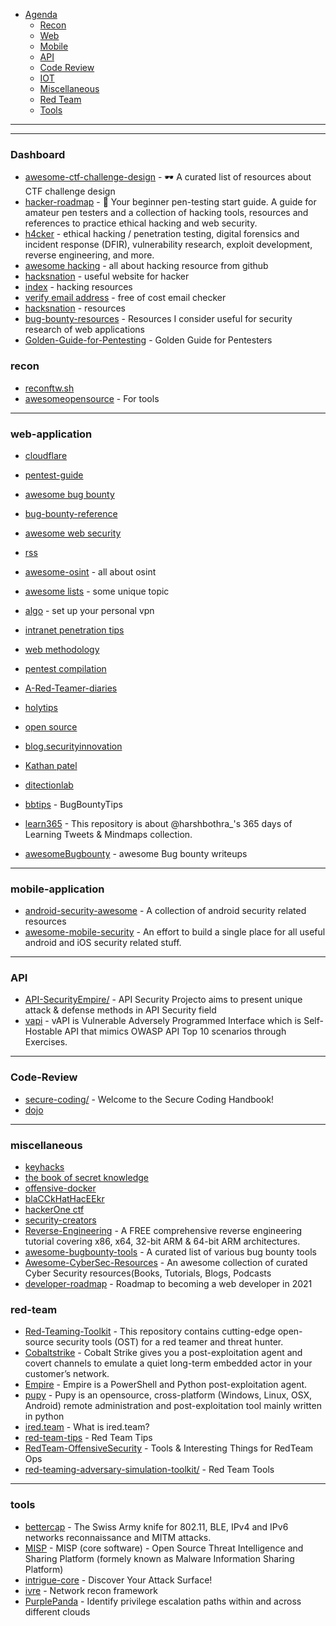 

- [Agenda]()
  - [Recon](#recon)
  - [Web](#web-application)
  - [Mobile](#mobile-application)
  - [API](#API)
  - [Code Review](#Code-Review)
  - [IOT](#iot)
  - [Miscellaneous](#miscellaneous)
  - [Red Team](#red-team)
  - [Tools](#tools)


















-------
------

### Dashboard

- [awesome-ctf-challenge-design](https://github.com/kareniel/awesome-ctf-challenge-design) - 🕶 A curated list of resources about CTF challenge design
- [hacker-roadmap](https://github.com/sundowndev/hacker-roadmap) - 📌 Your beginner pen-testing start guide. A guide for amateur pen testers and a collection of hacking tools, resources and references to practice ethical hacking and web security.
- [h4cker](https://github.com/The-Art-of-Hacking/h4cker) - ethical hacking / penetration testing, digital forensics and incident response (DFIR), vulnerability research, exploit development, reverse engineering, and more. 
- [awesome hacking](https://github.com/Hack-with-Github/Awesome-Hacking) - all about hacking resource from github
- [hacksnation](https://hacksnation.com/d/248-useful-websites-for-pentesters-hackers) - useful website for hacker
- [index](http://index-of.es/) - hacking resources
- [verify email address](https://www.verifyemailaddress.org/) - free of cost email checker
- [hacksnation](https://hacksnation.com/d/319-cyber-security-pentesting-challenges-resources) - resources
- [bug-bounty-resources](https://github.com/SmitherSec/bug-bounty-resources) - Resources I consider useful for security research of web applications
- [Golden-Guide-for-Pentesting](https://github.com/0xCGonzalo/Golden-Guide-for-Pentesting) - Golden Guide for Pentesters



### recon
- [reconftw.sh](https://github.com/six2dez/reconftw/blob/main/reconftw.sh)
- [awesomeopensource](https://awesomeopensource.com/) - For tools




















-----

### web-application
   - [cloudflare](https://www.cloudflare.com/learning/)
   - [pentest-guide](https://github.com/Voorivex/pentest-guide)
   - [awesome bug bounty](https://github.com/djadmin/awesome-bug-bounty)
   - [bug-bounty-reference](https://github.com/ngalongc/bug-bounty-reference)
   - [awesome web security](https://github.com/qazbnm456/awesome-web-security)
   - [rss](https://github.com/zer0yu/CyberSecurityRSS)
  
   - [awesome-osint](https://github.com/jivoi/awesome-osint) - all about osint
   - [awesome lists](https://awesomelists.top/) - some unique topic
   - [algo](https://github.com/trailofbits/algo) - set up your personal vpn
   - [intranet penetration tips](https://github.com/Ridter/Intranet_Penetration_Tips)
   - [web methodology](https://github.com/tprynn/web-methodology/wiki)
   - [pentest compilation](https://github.com/adon90/pentest_compilation)
   - [A-Red-Teamer-diaries](https://github.com/ihebski/A-Red-Teamer-diaries)
   - [holytips](https://github.com/HolyBugx/HolyTips)
   - [open source](https://hakluke.medium.com/how-to-achieve-enterprise-grade-attack-surface-monitoring-with-open-source-software-abebb2dccc16)
   - [blog.securityinnovation](https://blog.securityinnovation.com/)
   - [Kathan patel](https://github.com/KathanP19/HowToHunt)
   - [ditectionlab](https://github.com/clong/DetectionLab)
   - [bbtips](https://github.com/punishell/bbtips) - BugBountyTips 
   - [learn365](https://github.com/harsh-bothra/learn365) - This repository is about @harshbothra_'s 365 days of Learning Tweets & Mindmaps collection.
   - [awesomeBugbounty](https://github.com/bot8080/awesomeBugbounty) - awesome Bug bounty writeups


----

### mobile-application

- [android-security-awesome](https://github.com/ashishb/android-security-awesome) - A collection of android security related resources
- [awesome-mobile-security](https://github.com/vaib25vicky/awesome-mobile-security) - An effort to build a single place for all useful android and iOS security related stuff.











-------------------

### API

- [API-SecurityEmpire/](https://github.com/cyprosecurity/API-SecurityEmpire/) - API Security Projecto aims to present unique attack & defense methods in API Security field 
- [vapi](https://github.com/roottusk/vapi) - vAPI is Vulnerable Adversely Programmed Interface which is Self-Hostable API that mimics OWASP API Top 10 scenarios through Exercises. 










-------------


### Code-Review

- [secure-coding/](https://vladtoie.gitbook.io/secure-coding/) - Welcome to the Secure Coding Handbook! 
- [dojo](https://huntr.dev/dojo)

















-------------------------

### miscellaneous
  - [keyhacks](https://github.com/streaak/keyhacks)
  - [the book of secret knowledge](https://github.com/trimstray/the-book-of-secret-knowledge/)
  - [offensive-docker](https://github.com/aaaguirrep/offensive-docker)
  - [blaCCkHatHacEEkr](https://github.com/blaCCkHatHacEEkr)
  - [hackerOne ctf](https://github.com/testerting/hacker101-ctf)
  - [security-creators](https://github.com/ZetaTwo/security-creators)
  - [Reverse-Engineering](https://github.com/mytechnotalent/Reverse-Engineering) - A FREE comprehensive reverse engineering tutorial covering x86, x64, 32-bit ARM & 64-bit ARM architectures.
  - [awesome-bugbounty-tools](https://github.com/vavkamil/awesome-bugbounty-tools) - A curated list of various bug bounty tools  
  - [Awesome-CyberSec-Resources](https://github.com/theepiccode/Awesome-CyberSec-Resources) - An awesome collection of curated Cyber Security resources(Books, Tutorials, Blogs, Podcasts
  - [developer-roadmap](https://github.com/kamranahmedse/developer-roadmap) - Roadmap to becoming a web developer in 2021
  
 












### red-team 

- [Red-Teaming-Toolkit](https://github.com/infosecn1nja/Red-Teaming-Toolkit) - This repository contains cutting-edge open-source security tools (OST) for a red teamer and threat hunter. 
- [Cobaltstrike](https://cobaltstrike.com/) - Cobalt Strike gives you a post-exploitation agent and covert channels to emulate a quiet long-term embedded actor in your customer’s network.
- [Empire](https://github.com/EmpireProject/Empire) - Empire is a PowerShell and Python post-exploitation agent. 
- [pupy](https://github.com/n1nj4sec/pupy) - Pupy is an opensource, cross-platform (Windows, Linux, OSX, Android) remote administration and post-exploitation tool mainly written in python 
- [ired.team](https://www.ired.team/) - What is ired.team?
- [red-team-tips](https://www.vincentyiu.com/red-team-tips) - Red Team Tips
- [RedTeam-OffensiveSecurity](https://github.com/bigb0sss/RedTeam-OffensiveSecurity) - Tools & Interesting Things for RedTeam Ops
- [red-teaming-adversary-simulation-toolkit/](https://cyberarch.eu/red-teaming-adversary-simulation-toolkit/) - Red Team Tools

















------


### tools

- [bettercap](https://github.com/bettercap/bettercap) - The Swiss Army knife for 802.11, BLE, IPv4 and IPv6 networks reconnaissance and MITM attacks. 
- [MISP](https://github.com/MISP/MISP) - MISP (core software) - Open Source Threat Intelligence and Sharing Platform (formely known as Malware Information Sharing Platform) 
- [intrigue-core](https://github.com/intrigueio/intrigue-core) - Discover Your Attack Surface! 
- [ivre](https://github.com/ivre/ivre) - Network recon framework
- [PurplePanda](https://github.com/carlospolop/PurplePanda) - Identify privilege escalation paths within and across different clouds 


